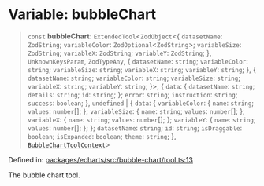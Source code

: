 # Variable: bubbleChart

> `const` **bubbleChart**: `ExtendedTool`\<`ZodObject`\<\{ `datasetName`: `ZodString`; `variableColor`: `ZodOptional`\<`ZodString`\>; `variableSize`: `ZodString`; `variableX`: `ZodString`; `variableY`: `ZodString`; \}, `UnknownKeysParam`, `ZodTypeAny`, \{ `datasetName`: `string`; `variableColor`: `string`; `variableSize`: `string`; `variableX`: `string`; `variableY`: `string`; \}, \{ `datasetName`: `string`; `variableColor`: `string`; `variableSize`: `string`; `variableX`: `string`; `variableY`: `string`; \}\>, \{ `data`: \{ `datasetName`: `string`; `details`: `string`; `id`: `string`; \}; `error`: `string`; `instruction`: `string`; `success`: `boolean`; \}, `undefined` \| \{ `data`: \{ `variableColor`: \{ `name`: `string`; `values`: `number`[]; \}; `variableSize`: \{ `name`: `string`; `values`: `number`[]; \}; `variableX`: \{ `name`: `string`; `values`: `number`[]; \}; `variableY`: \{ `name`: `string`; `values`: `number`[]; \}; \}; `datasetName`: `string`; `id`: `string`; `isDraggable`: `boolean`; `isExpanded`: `boolean`; `theme`: `string`; \}, [`BubbleChartToolContext`](../type-aliases/BubbleChartToolContext.md)\>

Defined in: [packages/echarts/src/bubble-chart/tool.ts:13](https://github.com/GeoDaCenter/openassistant/blob/7dec66552ed2da789768e26aca21ecb2918b5d3b/packages/echarts/src/bubble-chart/tool.ts#L13)

The bubble chart tool.
